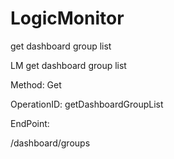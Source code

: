 #     LogicMonitor


get dashboard group list

LM get dashboard group list

Method: Get

OperationID: getDashboardGroupList

EndPoint:

/dashboard/groups
